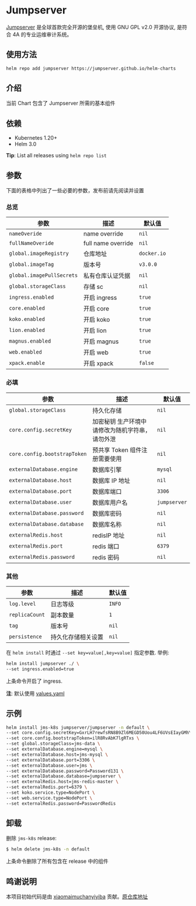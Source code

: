 # Jumpserver

[Jumpserver](http://www.jumpserver.org/) 是全球首款完全开源的堡垒机, 使用 GNU GPL v2.0 开源协议, 是符合 4A 的专业运维审计系统。

## 使用方法

```bash
helm repo add jumpserver https://jumpserver.github.io/helm-charts
```

## 介绍

当前 Chart 包含了 Jumpserver 所需的基本组件

## 依赖

- Kubernetes 1.20+
- Helm 3.0

**Tip**: List all releases using `helm repo list`

## 参数

下面的表格中列出了一些必要的参数，发布前请先阅读并设置

### 总览

| 参数                      | 描述                | 默认值      |
| ------------------------- | ------------------ | ----------- |
| `nameOveride`             | name override      | `nil`       |
| `fullNameOveride`         | full name override | `nil`       |
| `global.imageRegistry`    | 仓库地址           | `docker.io` |
| `global.imageTag`         | 版本号             | `v3.0.0  ` |
| `global.imagePullSecrets` | 私有仓库认证凭据    | `nil`       |
| `global.storageClass`     | 存储 sc            | `nil`       |
| `ingress.enabled`         | 开启 ingress       | `true`      |
| `core.enabled`            | 开启 core          | `true`      |
| `koko.enabled`            | 开启 koko          | `true`      |
| `lion.enabled`            | 开启 lion          | `true`      |
| `magnus.enabled`          | 开启 magnus        | `true`      |
| `web.enabled`             | 开启 web           | `true`      |
| `xpack.enable`            | 开启 xpack         | `false`     |

### 必填

| 参数                           | 描述                                          | 默认值                 |
| ------------------------------ | ---------------------------------------------| ---------------------- |
| `global.storageClass`          | 持久化存储                                    | `nil`                  |
| `core.config.secretKey`        | 加密秘钥 生产环境中请修改为随机字符串，请勿外泄  | `nil`                  |
| `core.config.bootstrapToken`   | 预共享 Token 组件注册需要使用                  | `nil`                  |
| `externalDatabase.engine`      | 数据库引擎                                    | `mysql`                |
| `externalDatabase.host`        | 数据库 IP 地址                                | `nil`                  |
| `externalDatabase.port`        | 数据库端口                                    | `3306`                 |
| `externalDatabase.user`        | 数据库用户名                                  | `jumpserver`           |
| `externalDatabase.password`    | 数据库密码                                    | `nil`                  |
| `externalDatabase.database`    | 数据库名称                                    | `nil`                  |
| `externalRedis.host`           | redisIP 地址                                 | `nil`                  |
| `externalRedis.port`           | redis 端口                                   | `6379`                 |
| `externalRedis.password`       | redis 密码                                   | `nil`                  |

### 其他

| 参数                  | 描述                                                       | 默认值  |
| --------------------- | --------------------------------------------------------- | ------- |
| `log.level`           | 日志等级                                                   | `INFO`  |
| `replicaCount`        | 副本数量                                                   | `1`     |
| `tag`                 | 版本号                                                     | `nil`   |
| `persistence`         | 持久化存储相关设置                                          | `nil`   |

在 `helm install` 时通过 `--set key=value[,key=value]` 指定参数. 举例:

```bash
helm install jumpserver ./ \
--set ingress.enabled=true
```

上条命令开启了 ingress.

**注**: 默认使用 [values.yaml](values.yaml)

## 示例

```bash
helm install jms-k8s jumpserver/jumpserver -n default \
--set core.config.secretKey=GxrLH7rewfsRN8B9Zl6MEGD50Uou4LF6UVsEIayGMhYll8dqmn \
--set core.config.bootstrapToken=ilR8RvAbK7lgRTxs \
--set global.storageClass=jms-data \
--set externalDatabase.engine=mysql \
--set externalDatabase.host=jms-mysql \
--set externalDatabase.port=3306 \
--set externalDatabase.user=jms \
--set externalDatabase.password=Password131 \
--set externalDatabase.database=jumpserver \
--set externalRedis.host=jms-redis-master \
--set externalRedis.port=6379 \
--set koko.service.type=NodePort \
--set web.service.type=NodePort \
--set externalRedis.password=PasswordRedis
```

## 卸载

删除 `jms-k8s` release:

```bash
$ helm delete jms-k8s -n default
```

上条命令删除了所有包含在 release 中的组件

## 鸣谢说明

本项目初始代码是由 [xiaomaimuchanyiyiba](https://github.com/xiaomaimuchanyiyiba) 贡献。[原仓库地址](https://github.com/xiaomaimuchanyiyiba/jumpserver)
